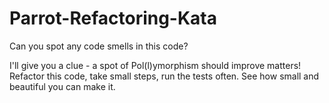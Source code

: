 # Parrot-Refactoring-Kata

Can you spot any code smells in this code?  

I'll give you a clue - a spot of Pol(l)ymorphism should improve matters!  
Refactor this code, take small steps, run the tests often. See how small and beautiful you can make it.
